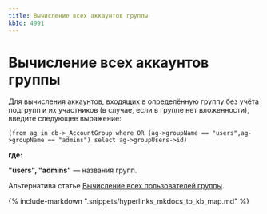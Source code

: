 ```yaml
---
title: Вычисление всех аккаунтов группы
kbId: 4991
---
```


# Вычисление всех аккаунтов группы

Для вычисления аккаунтов, входящих в определённую группу без учёта подгрупп и их участников (в случае, если в группе нет вложенности), введите следующее выражение:

```
(from ag in db->_AccountGroup where OR (ag->groupName == "users",ag->groupName == "admins") select ag->groupUsers->id)
```

**где:**

**"users", "admins"** — названия групп.

Альтернатива статье [Вычисление всех пользователей группы](https://kb.comindware.ru/article.php?id=4936).

{% include-markdown ".snippets/hyperlinks_mkdocs_to_kb_map.md" %}
